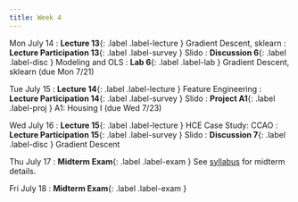 ```yaml
---
title: Week 4
---
```


Mon July 14
: **Lecture 13**{: .label .label-lecture } Gradient Descent, sklearn
: **Lecture Participation 13**{: .label .label-survey } Slido
: **Discussion 6**{: .label .label-disc } Modeling and OLS
: **Lab 6**{: .label .label-lab } Gradient Descent, sklearn (due Mon 7/21)

Tue July 15
: **Lecture 14**{: .label .label-lecture } Feature Engineering
: **Lecture Participation 14**{: .label .label-survey } Slido
: **Project A1**{: .label .label-proj } A1: Housing I (due Wed 7/23)

Wed July 16
: **Lecture 15**{: .label .label-lecture } HCE Case Study: CCAO
: **Lecture Participation 15**{: .label .label-survey } Slido
: **Discussion 7**{: .label .label-disc } Gradient Descent

Thu July 17
: **Midterm Exam**{: .label .label-exam }
See [syllabus](/su25/syllabus/#exams) for midterm details.

Fri July 18
: **Midterm Exam**{: .label .label-exam }
